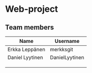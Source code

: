 ﻿# Web-project

## Team members

| Name           | Username  |
| -------------- | --------- |
| Erkka Leppänen | merkksgit |
| Daniel Lyytinen | DanielLyytinen |
|                |           |
|                |           |
|                |           |
